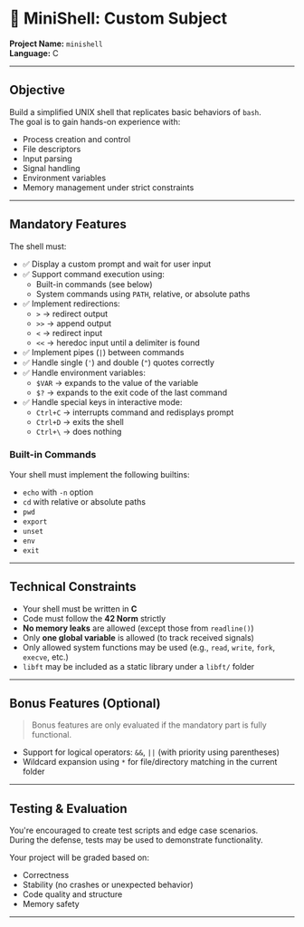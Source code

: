 # 🐚 MiniShell: Custom Subject

**Project Name:** `minishell`  
**Language:** C

---

##  Objective

Build a simplified UNIX shell that replicates basic behaviors of `bash`.  
The goal is to gain hands-on experience with:
- Process creation and control
- File descriptors
- Input parsing
- Signal handling
- Environment variables
- Memory management under strict constraints

---

##  Mandatory Features

The shell must:

- ✅ Display a custom prompt and wait for user input
- ✅ Support command execution using:
  - Built-in commands (see below)
  - System commands using `PATH`, relative, or absolute paths
- ✅ Implement redirections:
  - `>`  → redirect output
  - `>>` → append output
  - `<`  → redirect input
  - `<<` → heredoc input until a delimiter is found
- ✅ Implement pipes (`|`) between commands
- ✅ Handle single (`'`) and double (`"`) quotes correctly
- ✅ Handle environment variables:
  - `$VAR` → expands to the value of the variable
  - `$?`   → expands to the exit code of the last command
- ✅ Handle special keys in interactive mode:
  - `Ctrl+C` → interrupts command and redisplays prompt
  - `Ctrl+D` → exits the shell
  - `Ctrl+\` → does nothing

###  Built-in Commands

Your shell must implement the following builtins:
- `echo` with `-n` option
- `cd` with relative or absolute paths
- `pwd`
- `export`
- `unset`
- `env`
- `exit`

---

##  Technical Constraints

- Your shell must be written in **C**
- Code must follow the **42 Norm** strictly
- **No memory leaks** are allowed (except those from `readline()`)
- Only **one global variable** is allowed (to track received signals)
- Only allowed system functions may be used (e.g., `read`, `write`, `fork`, `execve`, etc.)
- `libft` may be included as a static library under a `libft/` folder

---

##  Bonus Features (Optional)

> Bonus features are only evaluated if the mandatory part is fully functional.

- Support for logical operators: `&&`, `||` (with priority using parentheses)
- Wildcard expansion using `*` for file/directory matching in the current folder

---

##  Testing & Evaluation

You're encouraged to create test scripts and edge case scenarios.  
During the defense, tests may be used to demonstrate functionality.

Your project will be graded based on:
- Correctness
- Stability (no crashes or unexpected behavior)
- Code quality and structure
- Memory safety

---
